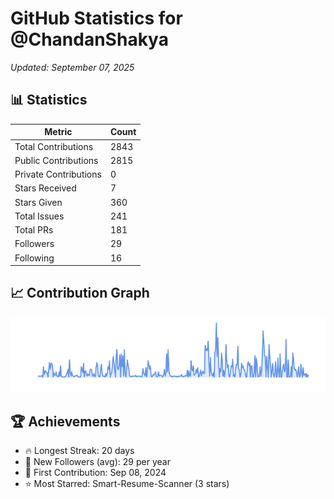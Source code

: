 # GitHub Statistics for @ChandanShakya
*Updated: September 07, 2025*

## 📊 Statistics
| Metric | Count |
|--------|--------|
| Total Contributions | 2843 |
| Public Contributions | 2815 |
| Private Contributions | 0 |
| Stars Received | 7 |
| Stars Given | 360 |
| Total Issues | 241 |
| Total PRs | 181 |
| Followers | 29 |
| Following | 16 |

## 📈 Contribution Graph

![Contribution Graph](./contribution_graph.png)

## 🏆 Achievements

- 🔥 Longest Streak: 20 days
- 👥 New Followers (avg): 29 per year
- 📅 First Contribution: Sep 08, 2024
- ⭐ Most Starred: Smart-Resume-Scanner (3 stars)
